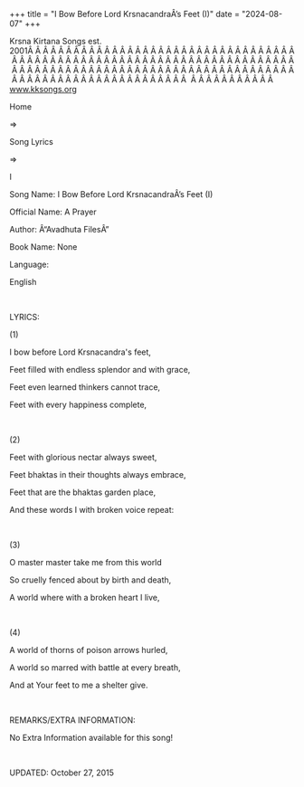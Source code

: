 +++ 
title = "I Bow Before Lord KrsnacandraÂ’s Feet (I)"
date = "2024-08-07"
+++

Krsna Kirtana Songs est. 2001Â Â Â Â Â Â Â Â Â Â Â Â Â Â Â Â Â Â Â Â Â Â Â Â Â Â Â Â Â Â Â Â Â Â Â Â Â Â Â Â Â Â Â Â Â Â Â Â Â Â Â Â Â Â Â Â Â Â Â Â Â Â Â Â Â Â Â Â Â Â Â Â Â Â Â Â Â Â Â Â Â Â Â Â Â Â Â Â Â Â Â Â Â Â Â Â Â Â Â Â Â Â Â Â Â Â Â Â Â Â Â Â Â Â Â Â Â Â Â Â Â Â Â Â Â Â Â Â Â Â Â Â  Â Â Â Â Â Â Â Â Â Â Â  
www.kksongs.org








Home
 
⇒
 
Song Lyrics
 
⇒
 
I


Song
Name: I Bow Before Lord KrsnacandraÂ’s Feet (I)


Official
Name: A Prayer


Author:
Â“Avadhuta FilesÂ”


Book
Name: None


Language:

English


 


LYRICS:


(1)


I bow
before Lord Krsnacandra's feet,


Feet
filled with endless splendor and with grace,


Feet
even learned thinkers cannot trace,


Feet
with every happiness complete,


 


(2)


Feet
with glorious nectar always sweet,


Feet
bhaktas in their thoughts always embrace,


Feet
that are the bhaktas garden place,


And
these words I with broken voice repeat:


 


(3)


O
master master take me from this world 


So
cruelly fenced about by birth and death,


A
world where with a broken heart I live,


 


(4)


A
world of thorns of poison arrows hurled,


A
world so marred with battle at every breath,


And at
Your feet to me a shelter give.


 


REMARKS/EXTRA
INFORMATION:


No
Extra Information available for this song!


 


UPDATED:
 October 27, 2015